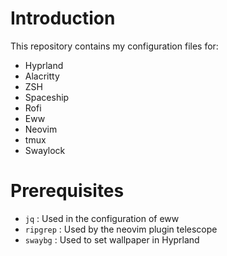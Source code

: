 # Introduction
This repository contains my configuration files for:
  - Hyprland
  - Alacritty
  - ZSH
  - Spaceship
  - Rofi
  - Eww
  - Neovim
  - tmux
  - Swaylock

# Prerequisites
- `jq` : Used in the configuration of eww
- `ripgrep` : Used by the neovim plugin telescope
- `swaybg` : Used to set wallpaper in Hyprland 
